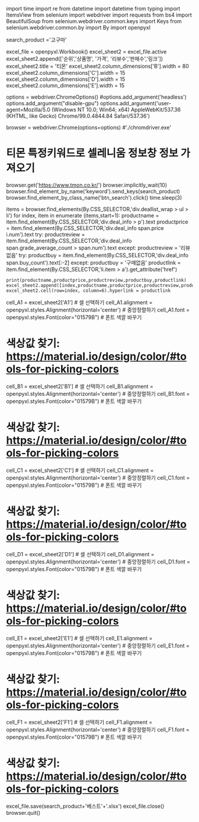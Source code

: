 import time
import re
from datetime import datetime
from typing import ItemsView
from selenium import webdriver
import requests
from bs4 import BeautifulSoup
from selenium.webdriver.common.keys import Keys
from selenium.webdriver.common.by import By
import openpyxl

search_product ='고구마'


excel_file = openpyxl.Workbook()
excel_sheet2 = excel_file.active
excel_sheet2.append(['순위','상품명', '가격', '리뷰수','판매수','링크'])
excel_sheet2.title = '티몬'
excel_sheet2.column_dimensions['B'].width = 80
excel_sheet2.column_dimensions['C'].width = 15
excel_sheet2.column_dimensions['D'].width = 15
excel_sheet2.column_dimensions['E'].width = 15


options = webdriver.ChromeOptions()
#options.add_argument('headless')
options.add_argument("disable-gpu")
options.add_argument('user-agent=Mozilla/5.0 (Windows NT 10.0; Win64; x64) AppleWebKit/537.36 (KHTML, like Gecko) Chrome/99.0.4844.84 Safari/537.36')

browser = webdriver.Chrome(options=options) #'./chromdriver.exe'


# 티몬 특정키워드로 셀레니움 정보창 정보 가져오기


browser.get('https://www.tmon.co.kr/')
browser.implicitly_wait(10)
browser.find_element_by_name('keyword').send_keys(search_product)
browser.find_element_by_class_name('btn_search').click()
time.sleep(3)

items = browser.find_elements(By.CSS_SELECTOR,'div.deallist_wrap > ul > li')
for index, item in enumerate (items,start=1):
    productname = item.find_element(By.CSS_SELECTOR,'div.deal_info > p').text
    productprice = item.find_element(By.CSS_SELECTOR,'div.deal_info span.price i.num').text
    try:
        productreview = item.find_element(By.CSS_SELECTOR,'div.deal_info span.grade_average_count > span.num').text
    except:
        productreview = '리뷰없음'
    try:
        productbuy = item.find_element(By.CSS_SELECTOR,'div.deal_info span.buy_count').text[:-2]
    except:
        productbuy = '구매없음'
    productlink = item.find_element(By.CSS_SELECTOR,'li.item > a').get_attribute('href')

    print(productname,productprice,productreview,productbuy,productlink)
    excel_sheet2.append([index,productname,productprice,productreview,productbuy,productlink])
    excel_sheet2.cell(row=index, column=6).hyperlink = productlink

cell_A1 = excel_sheet2['A1'] # 셀 선택하기
cell_A1.alignment = openpyxl.styles.Alignment(horizontal='center') # 중앙정렬하기
cell_A1.font = openpyxl.styles.Font(color="01579B") # 폰트 색깔 바꾸기
# 색상값 찾기: https://material.io/design/color/#tools-for-picking-colors

cell_B1 = excel_sheet2['B1'] # 셀 선택하기
cell_B1.alignment = openpyxl.styles.Alignment(horizontal='center') # 중앙정렬하기
cell_B1.font = openpyxl.styles.Font(color="01579B") # 폰트 색깔 바꾸기
# 색상값 찾기: https://material.io/design/color/#tools-for-picking-colors

cell_C1 = excel_sheet2['C1'] # 셀 선택하기
cell_C1.alignment = openpyxl.styles.Alignment(horizontal='center') # 중앙정렬하기
cell_C1.font = openpyxl.styles.Font(color="01579B") # 폰트 색깔 바꾸기
# 색상값 찾기: https://material.io/design/color/#tools-for-picking-colors

cell_D1 = excel_sheet2['D1'] # 셀 선택하기
cell_D1.alignment = openpyxl.styles.Alignment(horizontal='center') # 중앙정렬하기
cell_D1.font = openpyxl.styles.Font(color="01579B") # 폰트 색깔 바꾸기
# 색상값 찾기: https://material.io/design/color/#tools-for-picking-colors

cell_E1 = excel_sheet2['E1'] # 셀 선택하기
cell_E1.alignment = openpyxl.styles.Alignment(horizontal='center') # 중앙정렬하기
cell_E1.font = openpyxl.styles.Font(color="01579B") # 폰트 색깔 바꾸기
# 색상값 찾기: https://material.io/design/color/#tools-for-picking-colors

cell_F1 = excel_sheet2['F1'] # 셀 선택하기
cell_F1.alignment = openpyxl.styles.Alignment(horizontal='center') # 중앙정렬하기
cell_F1.font = openpyxl.styles.Font(color="01579B") # 폰트 색깔 바꾸기
# 색상값 찾기: https://material.io/design/color/#tools-for-picking-colors            


excel_file.save(search_product+'베스트'+'.xlsx')
excel_file.close()
browser.quit()
